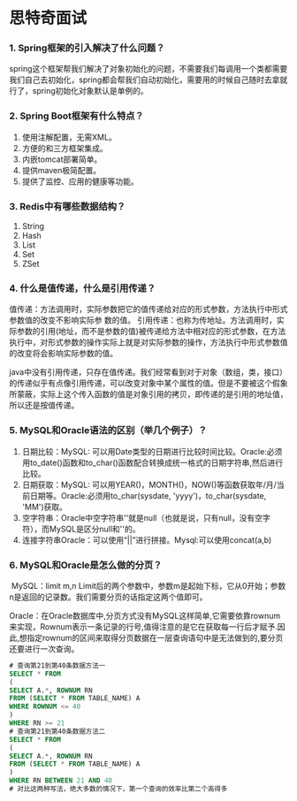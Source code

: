 # 思特奇面试

### 1. Spring框架的引入解决了什么问题？

spring这个框架帮我们解决了对象初始化的问题，不需要我们每调用一个类都需要我们自己去初始化，spring都会帮我们自动初始化，需要用的时候自己随时去拿就行了，spring初始化对象默认是单例的。

### 2. Spring Boot框架有什么特点？

1. 使用注解配置，无需XML。
2. 方便的和三方框架集成。
3. 内嵌tomcat部署简单。
4. 提供maven极简配置。
5. 提供了监控、应用的健康等功能。

### 3. Redis中有哪些数据结构？

1. String
2. Hash
3. List
4. Set
5. ZSet

### 4. 什么是值传递，什么是引用传递？

​	值传递：方法调用时，实际参数把它的值传递给对应的形式参数，方法执行中形式参数值的改变不影响实际参 数的值。
​	引用传递：也称为传地址。方法调用时，实际参数的引用(地址，而不是参数的值)被传递给方法中相对应的形式参数，在方法执行中，对形式参数的操作实际上就是对实际参数的操作，方法执行中形式参数值的改变将会影响实际参数的值。

​	java中没有引用传递，只存在值传递。我们经常看到对于对象（数组，类，接口）的传递似乎有点像引用传递，可以改变对象中某个属性的值。但是不要被这个假象所蒙蔽，实际上这个传入函数的值是对象引用的拷贝，即传递的是引用的地址值，所以还是按值传递。

### 5. MySQL和Oracle语法的区别（举几个例子）？

1. 日期比较：MySQL: 可以用Date类型的日期进行比较时间比较。Oracle:必须用to_date()函数和to_char()函数配合转换成统一格式的日期字符串,然后进行比较。
2. 日期获取：MySQL: 可以用YEAR()，MONTH()，NOW()等函数获取年/月/当前日期等。Oracle:必须用to_char(sysdate, 'yyyy')，to_char(sysdate, 'MM')获取。
3. 空字符串：Oracle中空字符串''就是null（也就是说，只有null，没有空字符），而MySQL是区分null和''的。
4. 连接字符串Oracle：可以使用“||”进行拼接。Mysql:可以使用concat(a,b)

### 6. MySQL和Oracle是怎么做的分页？

​	MySQL：limit m,n  Limit后的两个参数中，参数m是起始下标，它从0开始；参数n是返回的记录数。我们需要分页的话指定这两个值即可。

​	Oracle：在Oracle数据库中,分页方式没有MySQL这样简单,它需要依靠rownum来实现，Rownum表示一条记录的行号,值得注意的是它在获取每一行后才赋予.因此,想指定rownum的区间来取得分页数据在一层查询语句中是无法做到的,要分页还要进行一次查询。

``` sql
# 查询第21到第40条数据方法一
SELECT * FROM 
(
SELECT A.*, ROWNUM RN 
FROM (SELECT * FROM TABLE_NAME) A 
WHERE ROWNUM <= 40
)
WHERE RN >= 21
# 查询第21到第40条数据方法二
SELECT * FROM 
(
SELECT A.*, ROWNUM RN 
FROM (SELECT * FROM TABLE_NAME) A 
)
WHERE RN BETWEEN 21 AND 40
# 对比这两种写法，绝大多数的情况下，第一个查询的效率比第二个高得多
```



